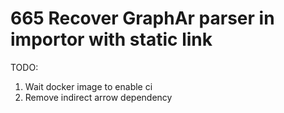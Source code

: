 # 665 Recover GraphAr parser in importor with static link
TODO:
1. Wait docker image to enable ci
2. Remove indirect arrow dependency